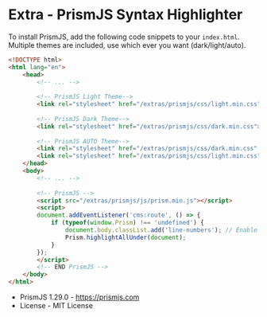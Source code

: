 # Extra - PrismJS Syntax Highlighter

To install PrismJS, add the following code snippets to your `index.html`.
Multiple themes are included, use which ever you want (dark/light/auto).

```html
<!DOCTYPE html>
<html lang="en">
    <head>
        <!-- ... -->
        
        <!-- PrismJS Light Theme-->
        <link rel="stylesheet" href="/extras/prismjs/css/light.min.css">
        
        <!-- PrismJS Dark Theme-->
        <link rel="stylesheet" href="/extras/prismjs/css/dark.min.css">
        
        <!-- PrismJS AUTO Theme-->
        <link rel="stylesheet" href="/extras/prismjs/css/dark.min.css" media="(prefers-color-scheme:dark)">
        <link rel="stylesheet" href="/extras/prismjs/css/light.min.css" media="(prefers-color-scheme:light)">
    </head>
    <body>
        <!-- ... -->
        
        <!-- PrismJS -->
        <script src="/extras/prismjs/js/prism.min.js"></script>
        <script>
        document.addEventListener('cms:route', () => {
            if (typeof(window.Prism) !== 'undefined') {
                document.body.classList.add('line-numbers'); // Enable line numbers, remove to omit
                Prism.highlightAllUnder(document);
            }
        });
        </script>
        <!-- END PrismJS -->
    </body>
</html>
```



* PrismJS 1.29.0 - https://prismjs.com
* License - MIT License